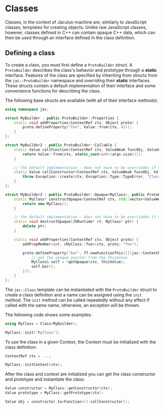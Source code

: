 # Classes

Classes, in the context of Jaculus-machine are, similarly to JavaScript classes, templates for creating objects. Unlike raw JavaScript classes, however,
classes defined in C++ can contain opaque C++ data, which can then be used through an interface defined in the class definition.

## Defining a class

To create a class, you must first define a `ProtoBuilder` struct. A `ProtoBuilder` describes the class's behavior and prototype through a **static**
interface. Features of the class are specified by inheriting from structs from the `jac::ProtoBuilder` namespace and overriding their **static** interfaces.
These structs contain a default implementation of their interface and some convenience functions for describing the class.

The following base structs are available (with all of their interface methods):

```cpp
using namespace jac;

struct MyBuilder : public ProtoBuilder::Properties {
    static void addProperties(ContextRef ctx, Object proto) {
        proto.defineProperty("foo", Value::from(ctx, 42));
    }
};

struct MyBuilder2 : public ProtoBuilder::Callable {
    static Value callFunction(ContextRef ctx, ValueWeak funcObj, ValueWeak thisVal, std::vector<ValueWeak> args) {
        return Value::from(ctx, static_cast<int>(args.size()));
    }

    // the default implementation - does not have to be overridden if not needed
    static Value callConstructor(ContextRef ctx, ValueWeak funcObj, ValueWeak target, std::vector<ValueWeak> args) {
        throw Exception::create(ctx, Exception::Type::TypeError, "Class cannot be called as a constructor");
    }
};

struct MyBuilder3 : public ProtoBuilder::Opaque<MyClass>, public ProtoBuilder::Properties {
    static MyClass* constructOpaque(ContextRef ctx, std::vector<ValueWeak> args) {
        return new MyClass();
    }

    // the default implementation - does not have to be overridden if not needed
    static void destructOpaque(JSRuntime* rt, MyClass* ptr) {
        delete ptr;
    }

    static void addProperties(ContextRef ctx, Object proto) {
        addPropMember<int, &MyClass::foo>(ctx, proto, "foo");

        proto.defineProperty("bar", ff.newFunctionThis([](jac::ContextRef ctx, jac::ValueWeak thisValue) {
            // get the opaque pointer from the thisValue
            MyClass& self = *getOpaque(ctx, thisValue);
            self.bar();
        }));
    }
};
```

The `jac::Class` template can be instantiated with the `ProtoBuilder` struct to create a class definition and a name can be assigned using the `init` method.
The `init` method can be called repeatedly without any effect if called with the same name; otherwise, an exception will be thrown.

The following code shows some examples:

```cpp
using MyClass = Class<MyBuilder>;

MyClass::init("MyClass");
```

To use the class in a given Context, the Context must be initialized with the class definition:

```cpp
ContextRef ctx = ...;

MyClass::initContext(ctx);
```

After the class and context are initialized you can get the class constructor and prototype and instantiate the class:

```cpp
Value constructor = MyClass::getConstructor(ctx);
Value prototype = MyClass::getPrototype(ctx);

Value obj = constructor.to<Function>().callConstructor();
```
